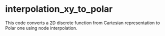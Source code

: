 # interpolation_xy_to_polar
This code converts a 2D discrete function from Cartesian representation to Polar one using node interpolation.
